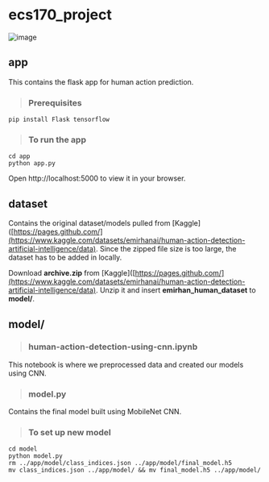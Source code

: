 # ecs170_project
![image](https://github.com/zhxu33/ecs170_project/assets/77419802/e7154bd6-84f9-4568-be4c-82f8f5ea081f)

## app
This contains the flask app for human action prediction.

> ### Prerequisites
```
pip install Flask tensorflow
```

> ### To run the app
```
cd app
python app.py
```
Open http://localhost:5000 to view it in your browser.

## dataset
Contains the original dataset/models pulled from [Kaggle]([https://pages.github.com/](https://www.kaggle.com/datasets/emirhanai/human-action-detection-artificial-intelligence/data). Since the zipped file size is too large, the dataset has to be added in locally.

Download **archive.zip** from [Kaggle]([https://pages.github.com/](https://www.kaggle.com/datasets/emirhanai/human-action-detection-artificial-intelligence/data). Unzip it and insert **emirhan_human_dataset** to **model/**.

## model/

> ### human-action-detection-using-cnn.ipynb
This notebook is where we preprocessed data and created our models using CNN.

> ### model.py
Contains the final model built using MobileNet CNN.

> ### To set up new model
```
cd model
python model.py
rm ../app/model/class_indices.json ../app/model/final_model.h5
mv class_indices.json ../app/model/ && mv final_model.h5 ../app/model/
```

